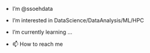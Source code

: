 - I’m @ssoehdata
- I’m interested in DataScience/DataAnalysis/ML/HPC
- I’m currently learning ...

- 📫 How to reach me

<!---
ssoehdata/ssoehdata is a ✨ special ✨ repository because its `README.md` (this file) appears on your GitHub profile.
You can click the Preview link to take a look at your changes.
--->
